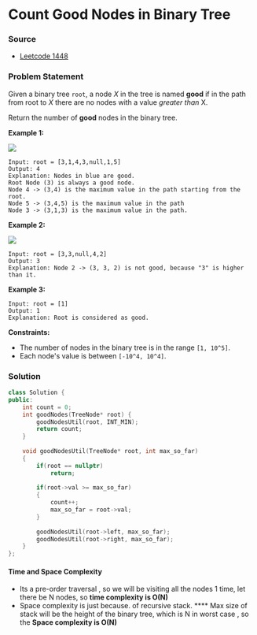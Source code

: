 # Count Good Nodes in Binary Tree

### Source

* [Leetcode 1448](https://leetcode.com/problems/count-good-nodes-in-binary-tree/)

### Problem Statement

Given a binary tree `root`, a node _X_ in the tree is named **good** if in the path from root to _X_ there are no nodes with a value _greater than_ X.

Return the number of **good** nodes in the binary tree.

**Example 1:**

![](https://assets.leetcode.com/uploads/2020/04/02/test\_sample\_1.png)

```
Input: root = [3,1,4,3,null,1,5]
Output: 4
Explanation: Nodes in blue are good.
Root Node (3) is always a good node.
Node 4 -> (3,4) is the maximum value in the path starting from the root.
Node 5 -> (3,4,5) is the maximum value in the path
Node 3 -> (3,1,3) is the maximum value in the path.
```

**Example 2:**

![](https://assets.leetcode.com/uploads/2020/04/02/test\_sample\_2.png)

```
Input: root = [3,3,null,4,2]
Output: 3
Explanation: Node 2 -> (3, 3, 2) is not good, because "3" is higher than it.
```

**Example 3:**

```
Input: root = [1]
Output: 1
Explanation: Root is considered as good.
```

**Constraints:**

* The number of nodes in the binary tree is in the range `[1, 10^5]`.
* Each node's value is between `[-10^4, 10^4]`.

### Solution

```cpp
class Solution {
public:
    int count = 0;
    int goodNodes(TreeNode* root) {
        goodNodesUtil(root, INT_MIN);  
        return count;
    }
    
    void goodNodesUtil(TreeNode* root, int max_so_far)
    {
        if(root == nullptr)
            return;
        
        if(root->val >= max_so_far)
        {
            count++;
            max_so_far = root->val;
        }
        
        goodNodesUtil(root->left, max_so_far);
        goodNodesUtil(root->right, max_so_far);
    }
};
```

#### Time and Space Complexity

* Its a pre-order traversal , so we will be visiting all the nodes 1 time, let there be N nodes, so **time complexity is O(N)**
* Space complexity is just because. of recursive stack. **** Max size of stack  will be the height of the binary tree, which is N in worst case , so the **Space complexity is O(N)**
